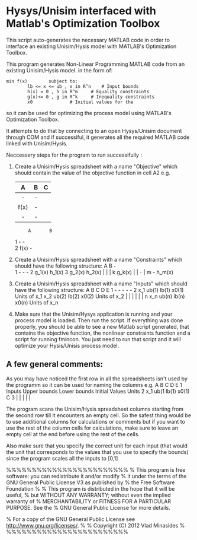 # Hysys/Unisim interfaced with Matlab's Optimization Toolbox
This script auto-generates the necessary MATLAB code in order to interface an existing Unisim/Hysis model with MATLAB's Optimization Toolbox. 

This program generates Non-Linear Programming MATLAB code from an existing Unisim/Hysis model. 
in the form of:

 	min f(x)    	subject to:
		 	lb <= x <= ub , x in R^n 	# Input bounds  
			h(x) = 0 , h in R^m		# Equality constraints
			g(x)<= 0 , g in R^k	 	# Inequality constraints
			x0 				# Initial values for the 

so it can be used for optimizing the process model using MATLAB's Optimization Toolbox.
 
It attempts to do that by connecting to an open Hysys/Unisim document through COM
and if successiful, it generates all the required MATLAB code linked with Unisim/Hysis.

Neccessery steps for the program to run successifully :  

1. Create a Unisim/Hysis spreadsheet with a name "Objective" which should contain the value of the objective function in cell A2 e.g.

	|	A      	|	B	|	C  	|
	|:-------------:|:-------------:|:-------------:|
	|	-	|  -	|	|		|
	| 	f(x)    |  -    |	|		|
	|	-	|	-	|    		|
	
      		A   	B			
	1	-	-		
	2	f(x)	-

2. Create a Unisim/Hysis spreadsheet with a name "Constraints" which should have the following structure: 
 		A		      B		-	
	1	-		      -		-
	2	g_1(x)	h_1(x)
	3	g_2(x)	h_2(x)
	|	 |		    |
	k	g_k(x)		|
	|	  -		    |
	m	  -		  h_m(x)

3. Create a Unisim/Hysis spreadsheet with a name "Inputs" which should have the following structure: 
 		A		    B		      C		    D		        E
	1	-		    -		      -		    -		        -
	2	x_1		ub(1) 		lb(1)		x0(1)	   Units of x_1
		x_2		ub(2) 		lb(2)		x0(2)	   Units of x_2
	|	 |		  |		      |		    |		        |
	n	x_n		ub(n) 		lb(n)		x0(n)	   Units of x_n 

4. Make sure that the Unisim/Hysys application is running and your process model is loaded. Then run the script. If everything was done properly, you should be able to see a new Matlab script generated, that contains the objective function, the nonlinear constraints function and a script for running fmincon. You just need to run that script and it will optimize your Hysis/Unisis process model.


## A few general comments:
 
As you may have noticed the first row in all the spreadsheets isn't used by the programm so it can be used for naming the columns e.g.
 		A		B		C		D		 E
	1     Inputs	   Upper bounds	    Lower bounds   Initial Values     Units
	2	x_1		ub(1		lb(1)		x0(1)		C
	3	|		|		|		|		|	       

The program scans the Unisim/Hysis spreadsheet columns starting from the second row till it encounters an empty cell. 
So the safest thing would be to use additional columns for calculations or comments but if you want to use the rest of the column cells for calculations, make sure to leave an empty cell at the end before using the rest of the cells.

 Also make sure that you specify the correct unit for each input (that would the unit that corresponds to the values that you use to specify the bounds) since the program scales all the inputs to [0,1]


%%%%%%%%%%%%%%%%%%%%%%%%
% This program is free software: you can redistribute it and/or modify
% it under the terms of the GNU General Public License V3 as published by
% the Free Software Foundation
%
% This program is distributed in the hope that it will be useful,
% but WITHOUT ANY WARRANTY; without even the implied warranty of
% MERCHANTABILITY or FITNESS FOR A PARTICULAR PURPOSE.  See the
% GNU General Public License for more details.

% For a copy of the GNU General Public License see <http://www.gnu.org/licenses/>.
%
% Copyright (C) 2012  Vlad Minasides 
%
%%%%%%%%%%%%%%%%%%%%%%%%

